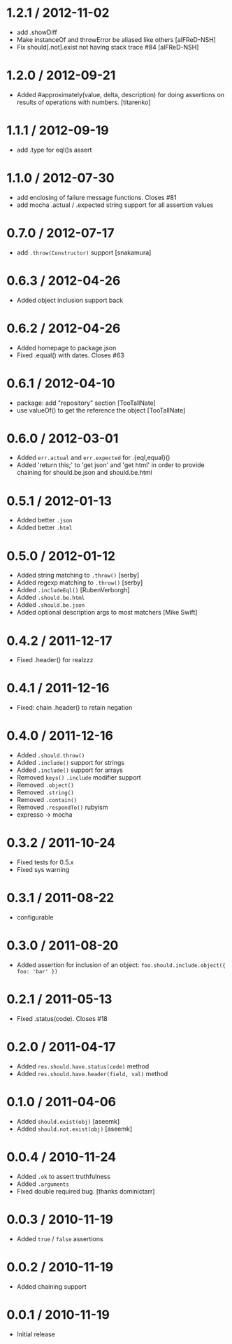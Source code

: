 
1.2.1 / 2012-11-02 
==================

  * add .showDiff
  * Make instanceOf and throwError be aliased like others [alFReD-NSH]
  * Fix should[.not].exist not having stack trace #84 [alFReD-NSH]

1.2.0 / 2012-09-21 
==================

  * Added #approximately(value, delta, description) for doing assertions on results of operations with numbers. [titarenko]

1.1.1 / 2012-09-19 
==================

  * add .type for eql()s assert

1.1.0 / 2012-07-30 
==================

  * add enclosing of failure message functions. Closes #81
  * add mocha .actual / .expected string support for all assertion values

0.7.0 / 2012-07-17 
==================

  * add `.throw(Constructor)` support [snakamura]

0.6.3 / 2012-04-26 
==================

  * Added object inclusion support back

0.6.2 / 2012-04-26 
==================

  * Added homepage to package.json
  * Fixed .equal() with dates. Closes #63

0.6.1 / 2012-04-10 
==================

  * package: add "repository" section [TooTallNate]
  * use valueOf() to get the reference the object [TooTallNate]

0.6.0 / 2012-03-01 
==================

  * Added `err.actual` and `err.expected` for .{eql,equal}()
  * Added 'return this;' to 'get json' and 'get html' in order to provide chaining for should.be.json and should.be.html

0.5.1 / 2012-01-13 
==================

  * Added better `.json`
  * Added better `.html`

0.5.0 / 2012-01-12 
==================

  * Added string matching to `.throw()` [serby]
  * Added regexp matching to `.throw()` [serby]
  * Added `.includeEql()` [RubenVerborgh]
  * Added `.should.be.html`
  * Added `.should.be.json`
  * Added optional description args to most matchers [Mike Swift]

0.4.2 / 2011-12-17 
==================

  * Fixed .header() for realzzz

0.4.1 / 2011-12-16 
==================

  * Fixed: chain .header() to retain negation

0.4.0 / 2011-12-16 
==================

  * Added `.should.throw()`
  * Added `.include()` support for strings
  * Added `.include()` support for arrays
  * Removed `keys()` `.include` modifier support
  * Removed `.object()`
  * Removed `.string()`
  * Removed `.contain()`
  * Removed `.respondTo()` rubyism
  * expresso -> mocha

0.3.2 / 2011-10-24 
==================

  * Fixed tests for 0.5.x
  * Fixed sys warning

0.3.1 / 2011-08-22 
==================

  * configurable

0.3.0 / 2011-08-20 
==================

  * Added assertion for inclusion of an object: `foo.should.include.object({ foo: 'bar' })`

0.2.1 / 2011-05-13 
==================

  * Fixed .status(code). Closes #18

0.2.0 / 2011-04-17 
==================

  * Added `res.should.have.status(code)` method
  * Added `res.should.have.header(field, val)` method

0.1.0 / 2011-04-06 
==================

  * Added `should.exist(obj)` [aseemk]
  * Added `should.not.exist(obj)` [aseemk]

0.0.4 / 2010-11-24 
==================

  * Added `.ok` to assert truthfulness
  * Added `.arguments`
  * Fixed double required bug. [thanks dominictarr]

0.0.3 / 2010-11-19 
==================

  * Added `true` / `false` assertions

0.0.2 / 2010-11-19 
==================

  * Added chaining support

0.0.1 / 2010-11-19 
==================

  * Initial release
